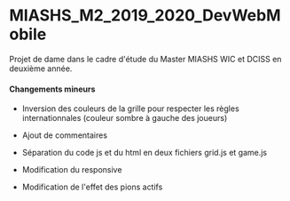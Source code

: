 # MIASHS_M2_2019_2020_DevWebMobile

Projet de dame dans le cadre d'étude du Master MIASHS WIC et DCISS en deuxième année.

#### Changements mineurs

- Inversion des couleurs de la grille pour respecter les règles internationnales (couleur sombre à gauche des joueurs)

- Ajout de commentaires

- Séparation du code js et du html en deux fichiers grid.js et game.js

- Modification du responsive

- Modification de l'effet des pions actifs
